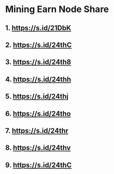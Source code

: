 # Mining Earn Node Share 

## 1. https://s.id/21DbK

## 2. https://s.id/24thC

## 3. https://s.id/24th8

## 4. https://s.id/24thh

## 5. https://s.id/24thj

## 6. https://s.id/24tho

## 7. https://s.id/24thr

## 8. https://s.id/24thv

## 9. https://s.id/24thC
